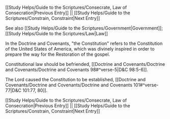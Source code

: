 [[Study Helps/Guide to the Scriptures/Consecrate, Law of Consecration|Previous Entry]]  ||  [[Study Helps/Guide to the Scriptures/Constrain, Constraint|Next Entry]]

 See also [[Study Helps/Guide to the Scriptures/Government|Government]]; [[Study Helps/Guide to the Scriptures/Law|Law]]

 In the Doctrine and Covenants, "the Constitution" refers to the Constitution of the United States of America, which was divinely inspired in order to prepare the way for the Restoration of the gospel.

 Constitutional law should be befriended, [[Doctrine and Covenants/Doctrine and Covenants/Doctrine and Covenants 98#^verse-5|D&C 98:5-6]].

 The Lord caused the Constitution to be established, [[Doctrine and Covenants/Doctrine and Covenants/Doctrine and Covenants 101#^verse-77|D&C 101:77, 80]].

[[Study Helps/Guide to the Scriptures/Consecrate, Law of Consecration|Previous Entry]]  ||  [[Study Helps/Guide to the Scriptures/Constrain, Constraint|Next Entry]]